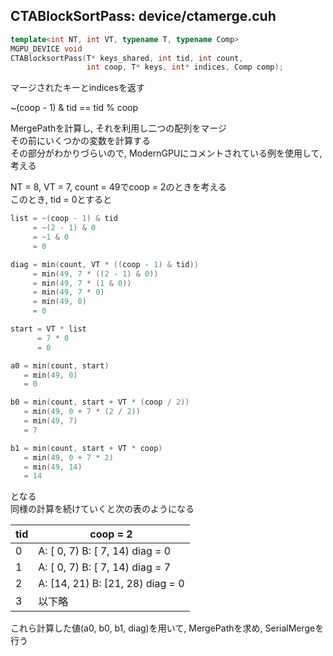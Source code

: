 ## CTABlockSortPass: device/ctamerge.cuh

```C++
template<int NT, int VT, typename T, typename Comp>
MGPU_DEVICE void
CTABlocksortPass(T* keys_shared, int tid, int count,
                 int coop, T* keys, int* indices, Comp comp);
```

マージされたキーとindicesを返す  

~(coop - 1) & tid == tid % coop

MergePathを計算し, それを利用し二つの配列をマージ  
その前にいくつかの変数を計算する  
その部分がわかりづらいので, ModernGPUにコメントされている例を使用して, 考える  

NT = 8, VT = 7, count = 49でcoop = 2のときを考える  
このとき, tid = 0とすると   
```C++
list = ~(coop - 1) & tid  
     = ~(2 - 1) & 0  
     = ~1 & 0
     = 0

diag = min(count, VT * ((coop - 1) & tid))  
     = min(49, 7 * ((2 - 1) & 0))  
     = min(49, 7 * (1 & 0))  
     = min(49, 7 * 0)  
     = min(49, 0)  
     = 0  

start = VT * list  
      = 7 * 0
      = 0  

a0 = min(count, start)  
   = min(49, 0)  
   = 0  

b0 = min(count, start + VT * (coop / 2))  
   = min(49, 0 + 7 * (2 / 2))  
   = min(49, 7)  
   = 7  

b1 = min(count, start + VT * coop)  
   = min(49, 0 + 7 * 2)  
   = min(49, 14)  
   = 14  
```

となる  
同様の計算を続けていくと次の表のようになる

tid | coop = 2                           |
--- | ---------------------------------- |
0   | A: [ 0,  7)   B: [ 7, 14) diag = 0 | 
1   | A: [ 0,  7)   B: [ 7, 14) diag = 7 |
2   | A: [14, 21)   B: [21, 28) diag = 0 |
3   | 以下略                             |

これら計算した値(a0, b0, b1, diag)を用いて, MergePathを求め, SerialMergeを行う
